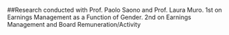 ##Research conducted with Prof. Paolo Saono and Prof. Laura Muro.
1st on Earnings Management as a Function of Gender.
2nd on Earnings Management and Board Remuneration/Activity
